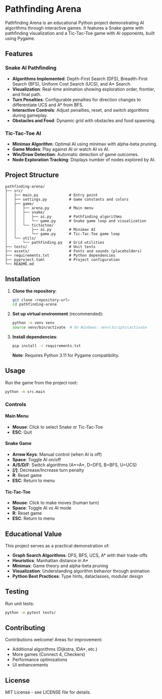 # Pathfinding Arena

Pathfinding Arena is an educational Python project demonstrating AI algorithms through interactive games. It features a Snake game with pathfinding visualization and a Tic-Tac-Toe game with AI opponents, built using Pygame.

## Features

### Snake AI Pathfinding
- **Algorithms Implemented**: Depth-First Search (DFS), Breadth-First Search (BFS), Uniform Cost Search (UCS), and A* Search.
- **Visualization**: Real-time animation showing exploration order, frontier, and final path.
- **Turn Penalties**: Configurable penalties for direction changes to differentiate UCS and A* from BFS.
- **Interactive Controls**: Adjust penalties, reset, and switch algorithms during gameplay.
- **Obstacles and Food**: Dynamic grid with obstacles and food spawning.

### Tic-Tac-Toe AI
- **Minimax Algorithm**: Optimal AI using minimax with alpha-beta pruning.
- **Game Modes**: Play against AI or watch AI vs AI.
- **Win/Draw Detection**: Automatic detection of game outcomes.
- **Node Exploration Tracking**: Displays number of nodes explored by AI.

## Project Structure

```
pathfinding-arena/
├── src/
│   ├── main.py              # Entry point
│   ├── settings.py          # Game constants and colors
│   ├── game/
│   │   ├── arena.py         # Main menu
│   │   ├── snake/
│   │   │   ├── ai.py        # Pathfinding algorithms
│   │   │   └── game.py      # Snake game loop and visualization
│   │   └── tictactoe/
│   │       ├── ai.py        # Minimax AI
│   │       └── game.py      # Tic-Tac-Toe game loop
│   └── utils/
│       └── pathfinding.py   # Grid utilities
├── tests/                   # Unit tests
├── assets/                  # Fonts and sounds (placeholders)
├── requirements.txt         # Python dependencies
├── pyproject.toml           # Project configuration
└── README.md
```

## Installation

1. **Clone the repository**:
   ```bash
   git clone <repository-url>
   cd pathfinding-arena
   ```

2. **Set up virtual environment** (recommended):
   ```bash
   python -m venv venv
   source venv/bin/activate  # On Windows: venv\Scripts\activate
   ```

3. **Install dependencies**:
   ```bash
   pip install -r requirements.txt
   ```

   **Note**: Requires Python 3.11 for Pygame compatibility.

## Usage

Run the game from the project root:
```bash
python -m src.main
```

### Controls

#### Main Menu
- **Mouse**: Click to select Snake or Tic-Tac-Toe
- **ESC**: Quit

#### Snake Game
- **Arrow Keys**: Manual control (when AI is off)
- **Space**: Toggle AI on/off
- **A/S/D/F**: Switch algorithms (A*=A*, D=DFS, B=BFS, U=UCS)
- **[/]**: Decrease/Increase turn penalty
- **R**: Reset game
- **ESC**: Return to menu

#### Tic-Tac-Toe
- **Mouse**: Click to make moves (human turn)
- **Space**: Toggle AI vs AI mode
- **R**: Reset game
- **ESC**: Return to menu

## Educational Value

This project serves as a practical demonstration of:
- **Graph Search Algorithms**: DFS, BFS, UCS, A* with their trade-offs
- **Heuristics**: Manhattan distance in A*
- **Minimax**: Game theory and alpha-beta pruning
- **Visualization**: Understanding algorithm behavior through animation
- **Python Best Practices**: Type hints, dataclasses, modular design

## Testing

Run unit tests:
```bash
python -m pytest tests/
```

## Contributing

Contributions welcome! Areas for improvement:
- Additional algorithms (Dijkstra, IDA*, etc.)
- More games (Connect 4, Checkers)
- Performance optimizations
- UI enhancements

## License

MIT License - see LICENSE file for details.